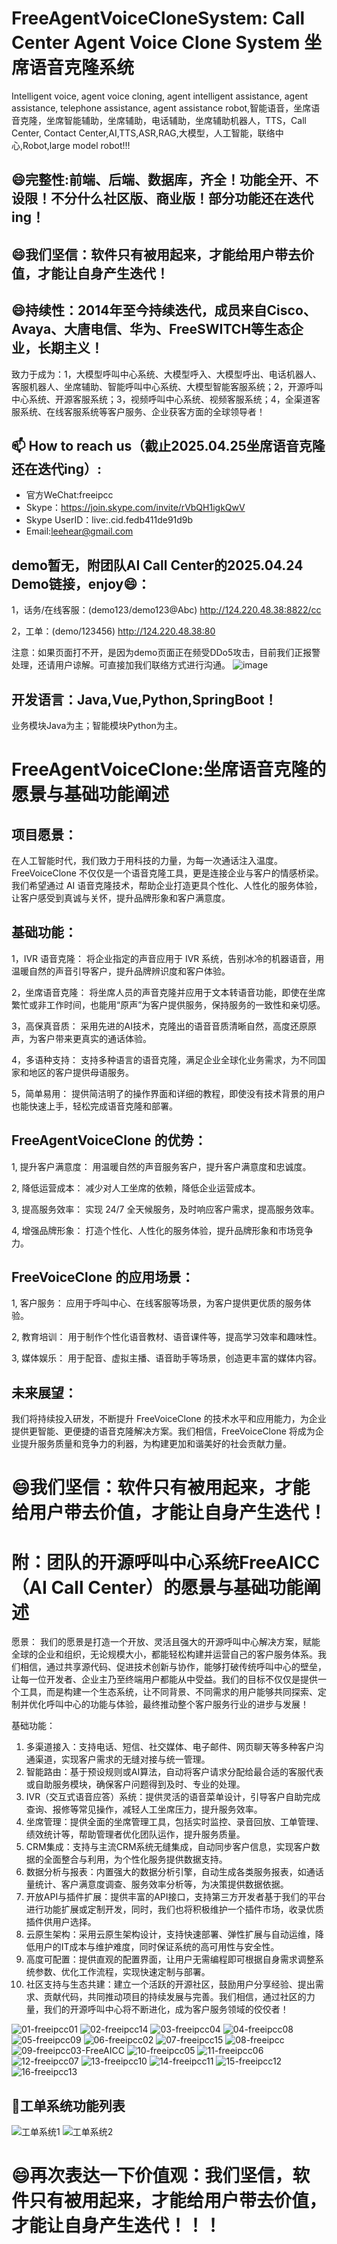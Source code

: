 # FreeAgentVoiceCloneSystem: Call Center Agent Voice Clone System 坐席语音克隆系统
Intelligent voice, agent voice cloning, agent intelligent assistance, agent assistance, telephone assistance, agent assistance robot,智能语音，坐席语音克隆，坐席智能辅助，坐席辅助，电话辅助，坐席辅助机器人，TTS，Call Center, Contact Center,AI,TTS,ASR,RAG,大模型，人工智能，联络中心,Robot,large model robot!!!

## 😄完整性:前端、后端、数据库，齐全！功能全开、不设限！不分什么社区版、商业版！部分功能还在迭代ing！
## 😄我们坚信：软件只有被用起来，才能给用户带去价值，才能让自身产生迭代！
## 😄持续性：2014年至今持续迭代，成员来自Cisco、Avaya、大唐电信、华为、FreeSWITCH等生态企业，长期主义！
致力于成为：1，大模型呼叫中心系统、大模型呼入、大模型呼出、电话机器人、客服机器人、坐席辅助、智能呼叫中心系统、大模型智能客服系统；2，开源呼叫中心系统、开源客服系统；3，视频呼叫中心系统、视频客服系统；4，全渠道客服系统、在线客服系统等客户服务、企业获客方面的全球领导者！

## 📫 How to reach us（截止2025.04.25坐席语音克隆还在迭代ing）:
- 官方WeChat:freeipcc
- Skype：https://join.skype.com/invite/rVbQH1igkQwV
- Skype UserID：live:.cid.fedb411de91d9b
- Email:leehear@gmail.com 

## demo暂无，附团队AI Call Center的2025.04.24 Demo链接，enjoy😄：

1，话务/在线客服：(demo123/demo123@Abc)
http://124.220.48.38:8822/cc

2，工单：(demo/123456)
http://124.220.48.38:80

注意：如果页面打不开，是因为demo页面正在频受DDo5攻击，目前我们正报警处理，还请用户谅解。可直接加我们联络方式进行沟通。
![image](https://github.com/user-attachments/assets/b00ad977-4583-440b-8326-a1cc364068d2)

## 开发语言：Java,Vue,Python,SpringBoot！
业务模块Java为主；智能模块Python为主。

# FreeAgentVoiceClone:坐席语音克隆的愿景与基础功能阐述

## 项目愿景：

在人工智能时代，我们致力于用科技的力量，为每一次通话注入温度。FreeVoiceClone 不仅仅是一个语音克隆工具，更是连接企业与客户的情感桥梁。我们希望通过 AI 语音克隆技术，帮助企业打造更具个性化、人性化的服务体验，让客户感受到真诚与关怀，提升品牌形象和客户满意度。

## 基础功能：

1，IVR 语音克隆： 将企业指定的声音应用于 IVR 系统，告别冰冷的机器语音，用温暖自然的声音引导客户，提升品牌辨识度和客户体验。

2，坐席语音克隆： 将坐席人员的声音克隆并应用于文本转语音功能，即使在坐席繁忙或非工作时间，也能用“原声”为客户提供服务，保持服务的一致性和亲切感。

3，高保真音质： 采用先进的AI技术，克隆出的语音音质清晰自然，高度还原原声，为客户带来更真实的通话体验。

4，多语种支持： 支持多种语言的语音克隆，满足企业全球化业务需求，为不同国家和地区的客户提供母语服务。

5，简单易用： 提供简洁明了的操作界面和详细的教程，即使没有技术背景的用户也能快速上手，轻松完成语音克隆和部署。

## FreeAgentVoiceClone 的优势：

1, 提升客户满意度： 用温暖自然的声音服务客户，提升客户满意度和忠诚度。

2, 降低运营成本： 减少对人工坐席的依赖，降低企业运营成本。

3, 提高服务效率： 实现 24/7 全天候服务，及时响应客户需求，提高服务效率。

4, 增强品牌形象： 打造个性化、人性化的服务体验，提升品牌形象和市场竞争力。

## FreeVoiceClone 的应用场景：

1, 客户服务： 应用于呼叫中心、在线客服等场景，为客户提供更优质的服务体验。

2, 教育培训： 用于制作个性化语音教材、语音课件等，提高学习效率和趣味性。

3, 媒体娱乐： 用于配音、虚拟主播、语音助手等场景，创造更丰富的媒体内容。

## 未来展望：

我们将持续投入研发，不断提升 FreeVoiceClone 的技术水平和应用能力，为企业提供更智能、更便捷的语音克隆解决方案。我们相信，FreeVoiceClone 将成为企业提升服务质量和竞争力的利器，为构建更加和谐美好的社会贡献力量。

# 😄我们坚信：软件只有被用起来，才能给用户带去价值，才能让自身产生迭代！

# 附：团队的开源呼叫中心系统FreeAICC（AI Call Center）的愿景与基础功能阐述
愿景：
我们的愿景是打造一个开放、灵活且强大的开源呼叫中心解决方案，赋能全球的企业和组织，无论规模大小，都能轻松构建并运营自己的客户服务体系。我们相信，通过共享源代码、促进技术创新与协作，能够打破传统呼叫中心的壁垒，让每一位开发者、企业主乃至终端用户都能从中受益。我们的目标不仅仅是提供一个工具，而是构建一个生态系统，让不同背景、不同需求的用户能够共同探索、定制并优化呼叫中心的功能与体验，最终推动整个客户服务行业的进步与发展！

基础功能：
1.	多渠道接入：支持电话、短信、社交媒体、电子邮件、网页聊天等多种客户沟通渠道，实现客户需求的无缝对接与统一管理。
2.	智能路由：基于预设规则或AI算法，自动将客户请求分配给最合适的客服代表或自助服务模块，确保客户问题得到及时、专业的处理。
3.	IVR（交互式语音应答）系统：提供灵活的语音菜单设计，引导客户自助完成查询、报修等常见操作，减轻人工坐席压力，提升服务效率。
4.	坐席管理：提供全面的坐席管理工具，包括实时监控、录音回放、工单管理、绩效统计等，帮助管理者优化团队运作，提升服务质量。
5.	CRM集成：支持与主流CRM系统无缝集成，自动同步客户信息，实现客户数据的全面整合与利用，为个性化服务提供数据支持。
6.	数据分析与报表：内置强大的数据分析引擎，自动生成各类服务报表，如通话量统计、客户满意度调查、服务效率分析等，为决策提供数据依据。
7.	开放API与插件扩展：提供丰富的API接口，支持第三方开发者基于我们的平台进行功能扩展或定制开发，同时，我们也将积极维护一个插件市场，收录优质插件供用户选择。
8.	云原生架构：采用云原生架构设计，支持快速部署、弹性扩展与自动运维，降低用户的IT成本与维护难度，同时保证系统的高可用性与安全性。
9.	高度可配置：提供直观的配置界面，让用户无需编程即可根据自身需求调整系统参数、优化工作流程，实现快速定制与部署。
10.	社区支持与生态共建：建立一个活跃的开源社区，鼓励用户分享经验、提出需求、贡献代码，共同推动项目的持续发展与完善。我们相信，通过社区的力量，我们的开源呼叫中心将不断进化，成为客户服务领域的佼佼者！

![01-freeipcc01](https://github.com/user-attachments/assets/f64e161c-68a1-4e4d-b12e-e910dcab26f8)
![02-freeipcc14](https://github.com/user-attachments/assets/47764469-de7b-46ba-8626-654a90361b24)
![03-freeipcc04](https://github.com/user-attachments/assets/43bc3b1b-9dc8-4bfc-8d0a-61e3cea7ac2e)
![04-freeipcc08](https://github.com/user-attachments/assets/18359c61-ee39-4e51-94e5-629855095ea3)
![05-freeipcc09](https://github.com/user-attachments/assets/ddf63606-ddb1-4857-898d-9c95c0bbed98)
![06-freeipcc02](https://github.com/user-attachments/assets/45992ac2-ba33-4ffa-8967-7f8bb052ed26)
![07-freeipcc15](https://github.com/user-attachments/assets/e6833b18-ee95-40be-9e60-5d1ab0977721)
![08-freeipcc](https://github.com/user-attachments/assets/aa5d6150-2a3e-4db6-a2b6-69d5daac0714)
![09-freeipcc03-FreeAICC](https://github.com/user-attachments/assets/a4cfde78-1c94-4b41-80f6-b0f4e45a0377)
![10-freeipcc05](https://github.com/user-attachments/assets/547ac5f2-37e9-4469-8407-05023bac2a54)
![11-freeipcc06](https://github.com/user-attachments/assets/7eaafde5-5e98-40b2-a2d7-ea4d5b6ab271)
![12-freeipcc07](https://github.com/user-attachments/assets/109edd2a-ff4b-408f-914e-41a9da42f169)
![13-freeipcc10](https://github.com/user-attachments/assets/a3d1ae39-dea7-43be-9931-bd49578bdd71)
![14-freeipcc11](https://github.com/user-attachments/assets/8bd2e7b4-727d-494a-a04a-419d19e7682f)
![15-freeipcc12](https://github.com/user-attachments/assets/24ebd0a3-bc4c-43fc-a108-a63dd8b53ea5)
![16-freeipcc13](https://github.com/user-attachments/assets/160c595a-0cf0-465a-99bf-a8e2afea9e6d)

## 🤔工单系统功能列表

![工单系统1](https://github.com/user-attachments/assets/95cbdad5-aea2-47f8-9e2a-312e9358103e)
![工单系统2](https://github.com/user-attachments/assets/6f1774e8-66f1-42f5-8df6-14796e8fda80)

# 😄再次表达一下价值观：我们坚信，软件只有被用起来，才能给用户带去价值，才能让自身产生迭代！！！
<!--
##Hi there 👋
**FreeIPCC/FreeIPCC** is a ✨ _special_ ✨ repository because its `README.md` (this file) appears on your GitHub profile.

Here are some ideas to get you started:

- 🔭 I’m currently working on ...
- 🌱 I’m currently learning ...
- 👯 I’m looking to collaborate on ...
- 🤔 I’m looking for help with ...
- 💬 Ask me about ...
- 📫 How to reach me: ...
- 😄 Pronouns: ...
- ⚡ Fun fact: ...
-->

